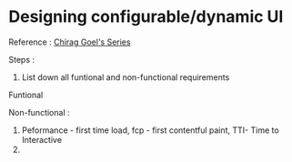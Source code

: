 # Designing configurable/dynamic UI 

Reference : [Chirag Goel's Series](https://www.youtube.com/watch?v=6z7ZXb4ntbE&list=PL4CFloQ4GGWIN7zbfV4BafKUS1JylFsVn&index=2)

Steps : 

1. List down all funtional and non-functional requirements 

Funtional 


Non-functional :
1. Peformance - first time load, fcp - first contentful paint, TTI- Time to Interactive
2. 
